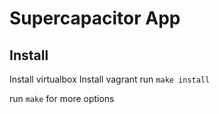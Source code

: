 # Supercapacitor App

## Install
Install virtualbox
Install vagrant
run `make install`

run `make` for more options
